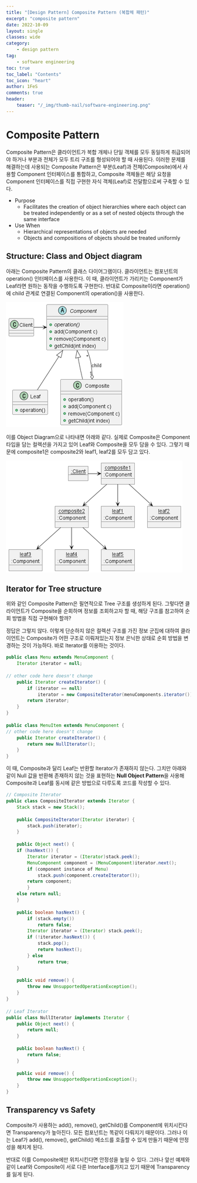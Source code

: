 ```yaml
---
title: "[Design Pattern] Composite Pattern (복합체 패턴)"
excerpt: "composite pattern"
date: 2022-10-09
layout: single
classes: wide
category:
    - design pattern
tag:
    - software engineering
toc: true
toc_label: "Contents"
toc_icon: "heart"
author: 1FeS
comments: true
header:
    teaser: "/_img/thumb-nail/software-engineering.png"
---
```


# Composite Pattern

Composite Pattern은 클라이언트가 복합 개체나 단일 객체를 모두 동일하게 취급되어야 하거나 부분과 전체가 모두 트리 구조를 형성되어야 할 때 사용된다. 이러한 문제를 해결하는데 사용되는 Composite Pattern은 부분(Leaf)과 전체(Composite)에서 사용할 Component 인터페이스를 통합하고, Composite 객체들은 해당 요청을 Component 인터페이스를 직접 구현한 자식 객체(Leaf)로 전달함으로써 구축할 수 있다.

- Purpose
  - Facilitates the creation of object hierarchies where each object can be treated independently or as a set of nested objects through the same interface
- Use When
  - Hierarchical representations of objects are needed
  - Objects and compositions of objects should be treated uniformly

## Structure: Class and Object diagram

아래는 Composite Pattern의 클래스 다이어그램이다. 클라이언트는 컴포넌트의 operation() 인터페이스를 사용한다. 이 때, 클라이언트가 가리키는 Component가 Leaf라면 원하는 동작을 수행하도록 구현한다. 반대로 Composite이라면 operation()에 child 관계로 연결된 Component의 operation()을 사용한다.

<img src="/_img/2022-10-09/composite pattern.png">

이를 Object Diagram으로 나타내면 아래와 같다. 실제로 Composite은 Component 타입을 담는 컬렉션을 가지고 있어 Leaf와 Composite을 모두 담을 수 있다. 그렇기 때문에 composite1은 composite2와 leaf1, leaf2를 모두 담고 있다.

<img src="/_img/2022-10-09/composite pattern object diagram.png">

## Iterator for Tree structure

위와 같인 Composite Pattern은 필연적으로 Tree 구조를 생성하게 된다. 그렇다면 클라이언트가 Composite을 순회하며 정보를 조회하고자 할 때, 해당 구조를 참고하여 순회 방법을 직접 구현해야 할까? 

정답은 그렇지 않다. 이렇게 단순하지 않은 컬렉션 구조를 가진 정보 군집에 대하여 클라이언트는 Composite가 어떤 구조로 이뤄져있는지 정보 은닉한 상태로 순회 방법을 변경하는 것이 가능하다. 바로 Iterator를 이용하는 것이다.

```java
public class Menu extends MenuComponent {
	Iterator iterator = null;

// other code here doesn't change
	public Iterator createIterator() {
		if (iterator == null)
			iterator = new CompositeIterator(menuComponents.iterator());
		return iterator;
	}
}

public class MenuItem extends MenuComponent {
// other code here doesn't change
	public Iterator createIterator() {
		return new NullIterator();
	}
}
```

이 때, Composite과 달리 Leaf는 반환할 Iterator가 존재하지 않는다. 그치만 아래와 같이 Null 값을 반환해 존재하지 않는 것을 표현하는 **Null Object Pattern**을 사용해 Composite과 Leaf를 동시에 같은 방법으로 다루도록 코드를 작성할 수 있다.

```java
// Composite Iterator
public class CompositeIterator extends Iterator {
	Stack stack = new Stack();

	public CompositeIterator(Iterator iterator) {
		stack.push(iterator);
	}

	public Object next() {
	if (hasNext()) {
		Iterator iterator = (Iterator)stack.peek();
		MenuComponent component = (MenuComponent)iterator.next();
		if (component instance of Menu)
			stack.push(component.createIterator());
		return component;
		}
	else return null;
	}

	public boolean hasNext() {
		if (stack.empty())
			return false;
		Iterator iterator = (Iterator) stack.peek();
		if (!iterator.hasNext()) {
			stack.pop();
			return hasNext();
		} else
			return true;
	}

	public void remove() {
		throw new UnsupportedOperationException();
	}
}

// Leaf Iterator
public class NullIterator implements Iterator {
	public Object next() {
		return null;
	}

	public boolean hasNext() {
		return false;
	}

	public void remove() {
		throw new UnsupportedOperationException();
	}
}

```

## Transparency vs Safety

Composite가 사용하는 add(), remove(), getChild()를 Component에 위치시킨다면 Transparency가 높아진다. 모든 컴포넌트는 똑같이 다뤄지기 때문이다. 그러나 이는 Leaf가 add(), remove(), getChild() 메소드를 호출할 수 있게 만들기 때문에 안정성을 해치게 된다.

반대로 이를 Composite에만 위치시킨다면 안정성을 높일 수 있다. 그러나 앞선 예제와 같이 Leaf와 Composite이 서로 다른 Interface를가지고 있기 때문에 Transparency를 잃게 된다.

